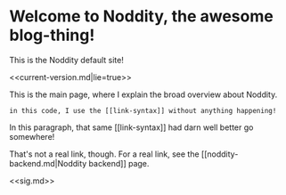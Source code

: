 # Welcome to Noddity, the awesome blog-thing!

This is the Noddity default site!

<<current-version.md|lie=true>>

This is the main page, where I explain the broad overview about Noddity.

`in this code, I use the [[link-syntax]] without anything happening!`

In this paragraph, that same [[link-syntax]] had darn well better go somewhere!

That's not a real link, though.  For a real link, see the [[noddity-backend.md|Noddity backend]] page.

<<sig.md>>
